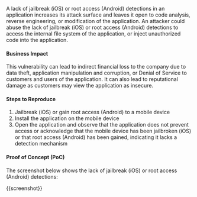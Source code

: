 A lack of jailbreak (iOS) or root access (Android) detections in an application increases its attack surface and leaves it open to code analysis, reverse engineering, or modification of the application. An attacker could abuse the lack of jailbreak (iOS) or root access (Android) detections to access the internal file system of the application, or inject unauthorized code into the application.

#### Business Impact

This vulnerability can lead to indirect financial loss to the company due to data theft, application manipulation and corruption, or Denial of Service to customers and users of the application. It can also lead to reputational damage as customers may view the application as insecure.

#### Steps to Reproduce

1. Jailbreak (iOS) or gain root access (Android) to a mobile device
1. Install the application on the mobile device
1. Open the application and observe that the application does not prevent access or acknowledge that the mobile device has been jailbroken (iOS) or that root access (Android) has been gained, indicating it lacks a detection mechanism

#### Proof of Concept (PoC)

The screenshot below shows the lack of jailbreak (iOS) or root access (Android) detections:

{{screenshot}}
